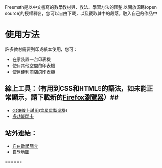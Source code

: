 
Freemath是以中文書寫的數學教材與、教法、學習方法的匯整
以開放源碼(open source)的授權釋出，您可以自由下載，以及截取其中的段落，融入自己的作品中

# 使用方法 #

許多教材需要列印成紙本使用，您可：

- 在家裝置一台印表機
- 使用其他空間的印表機
- 使用便利商店的印表機


## 線上工具：（有用到CSS和HTML5的語法，如未能正常顯示，請下載新的<a href="http://moztw.org/firefox/">Firefox瀏覽器</a>）##

- [GGB線上試用(含星星製造機)](http://bestian.github.io/freemath/工具軟體/GGBtester.html)
- [多功能閃卡](http://bestian.github.io/freemath/工具軟體/單機閃卡.html)


## 站外連結： ##

- [自由數學簡介](http://math.alearn.org.tw/)
- [自學地圖](http://map.alearn.org.tw/)

======
